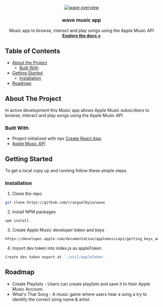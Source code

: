<!-- PROJECT LOGO -->
<p align="center">
  <a href="https://github.com/craigselbyio/wave">
    <img src="src/img/wave-overview.gif" alt="wave overview">
  </a>

  <h3 align="center">wave music app</h3>

  <p align="center">
    Music app to browse, interact and play songs using the Apple Music API
    <br />
    <a href="https://github.com/github_username/repo"><strong>Explore the docs »</strong></a>
    <br />
  </p>
</p>


<!-- TABLE OF CONTENTS -->
## Table of Contents

* [About the Project](#about-the-project)
  * [Built With](#built-with)
* [Getting Started](#getting-started)
  * [Installation](#installation)
* [Roadmap](#roadmap)


<!-- ABOUT THE PROJECT -->
## About The Project

In active development this Music app allows Apple Music subscribers to browse, interact and play songs using the Apple Music API


### Built With

* Project initialized with npx [Create React App](https://github.com/facebook/create-react-app).
* [Apple Music API](https://developer.apple.com/documentation/applemusicapi)


<!-- GETTING STARTED -->
## Getting Started

To get a local copy up and running follow these simple steps.

### Installation
 
1. Clone the repo
```sh
git clone https://github.com/craigselbyio/wave
```
2. Install NPM packages
```sh
npm install
```
3. Create Apple Music developer token and keys
```sh
https://developer.apple.com/documentation/applemusicapi/getting_keys_and_creating_tokens
```
4. Import dev token into index.js as appleToken
```sh
Create dev token export at './util/appleToken'
```

<!-- ROADMAP -->
## Roadmap

- Create Playlists - Users can create playlists and save it to their Apple Music Account.
- What's That Song - A music game where users hear a song a try to identify the correct song name & artist.